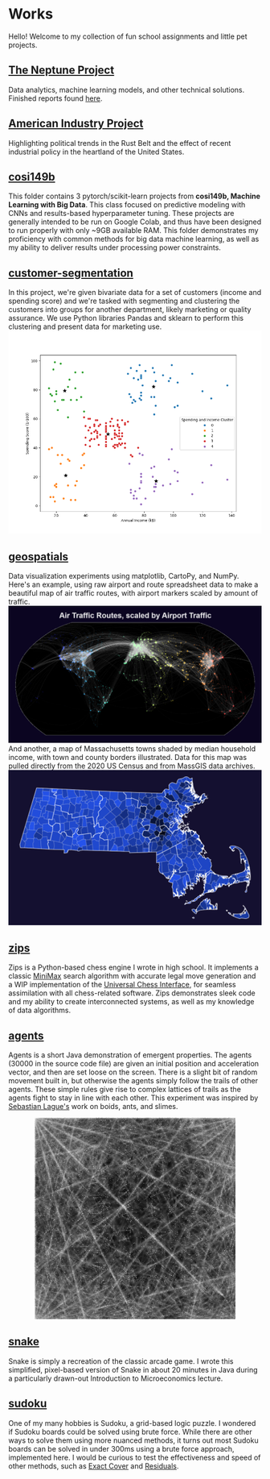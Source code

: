 # Works

Hello! Welcome to my collection of fun school assignments and little pet projects.

## [The Neptune Project](https://github.com/simon-goode/neptune)
Data analytics, machine learning models, and other technical solutions. Finished reports found [here](https://github.com/simon-goode/neptune/tree/main/memos).

## [American Industry Project](https://github.com/simon-goode/industrial-america)
Highlighting political trends in the Rust Belt and the effect of recent industrial policy in the heartland of the United States.

## [cosi149b](cosi149b)
This folder contains 3 pytorch/scikit-learn projects from **cosi149b, Machine Learning with Big Data**. This class focused on predictive modeling with CNNs and results-based hyperparameter tuning. These projects are generally intended to be run on Google Colab, and thus have been designed to run properly with only ~9GB available RAM. This folder demonstrates my proficiency with common methods for big data machine learning, as well as my ability to deliver results under processing power constraints.

## [customer-segmentation](customer-segmentation)
In this project, we're given bivariate data for a set of customers (income and spending score) and we're tasked with segmenting and clustering the customers into groups for another department, likely marketing or quality assurance. We use Python libraries Pandas and sklearn to perform this clustering and present data for marketing use. ![Customer segmentation clustering based on income and spending scores](customer-segmentation/clustering_bivariate.png)

## [geospatials](geospatials)
Data visualization experiments using matplotlib, CartoPy, and NumPy. Here's an example, using raw airport and route spreadsheet data to make a beautiful map of air traffic routes, with airport markers scaled by amount of traffic. ![Map of Air Traffic Routes, with Airport Markers scaled by amount of airport traffic](geospatials/air_travel_routes_with_airport_size_2.png) And another, a map of Massachusetts towns shaded by median household income, with town and county borders illustrated. Data for this map was pulled directly from the 2020 US Census and from MassGIS data archives. ![Map of Massachusetts, with towns shaded based on median household income](geospatials/ma_map.png)

## [zips](zips)
Zips is a Python-based chess engine I wrote in high school. It implements a classic [MiniMax](https://en.wikipedia.org/wiki/Minimax) search algorithm with accurate legal move generation and a WIP implementation of the [Universal Chess Interface](https://www.chessprogramming.org/UCI), for seamless assimilation with all chess-related software. Zips demonstrates sleek code and my ability to create interconnected systems, as well as my knowledge of data algorithms.

## [agents](agents)
Agents is a short Java demonstration of emergent properties. The agents (30000 in the source code file) are given an initial position and acceleration vector, and then are set loose on the screen. There is a slight bit of random movement built in, but otherwise the agents simply follow the trails of other agents. These simple rules give rise to complex lattices of trails as the agents fight to stay in line with each other. This experiment was inspired by [Sebastian Lague's](https://www.youtube.com/c/SebastianLague) work on boids, ants, and slimes.

<p align="center">
  <img src="https://github.com/simon-goode/works/blob/main/agents/lattices.png" width="400" height="400">
</p>

## [snake](snake)
Snake is simply a recreation of the classic arcade game. I wrote this simplified, pixel-based version of Snake in about 20 minutes in Java during a particularly drawn-out Introduction to Microeconomics lecture.

## [sudoku](sudoku)
One of my many hobbies is Sudoku, a grid-based logic puzzle. I wondered if Sudoku boards could be solved using brute force. While there are other ways to solve them using more nuanced methods, it turns out most Sudoku boards can be solved in under 300ms using a brute force approach, implemented here. I would be curious to test the effectiveness and speed of other methods, such as [Exact Cover](https://en.wikipedia.org/wiki/Exact_cover#Sudoku) and [Residuals](https://en.wikipedia.org/wiki/Sudoku_solving_algorithms#Relations_and_residuals).

